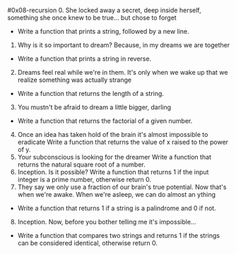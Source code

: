 #0x08-recursion
0. She locked away a secret, deep inside herself, something she once knew to be true... but chose to forget
*  Write a function that prints a string, followed by a new line.
1. Why is it so important to dream? Because, in my dreams we are together
*  Write a function that prints a string in reverse.
2. Dreams feel real while we're in them. It's only when we wake up that we realize something was actually strange
*  Write a function that returns the length of a string.
3. You mustn't be afraid to dream a little bigger, darling
* Write a function that returns the factorial of a given number.
4. Once an idea has taken hold of the brain it's almost impossible to eradicate
Write a function that returns the value of x raised to the power of y.
5. Your subconscious is looking for the dreamer
Write a function that returns the natural square root of a number.
6. Inception. Is it possible?
   Write a function that returns 1 if the input integer is a prime number, otherwise return 0.
7. They say we only use a fraction of our brain's true potential. Now that's when we're awake. When we're asleep, we can do almost an   ything
*  Write a function that returns 1 if a string is a palindrome and 0 if not.
8. Inception. Now, before you bother telling me it's impossible...
*  Write a function that compares two strings and returns 1 if the strings can be considered identical, otherwise return 0.